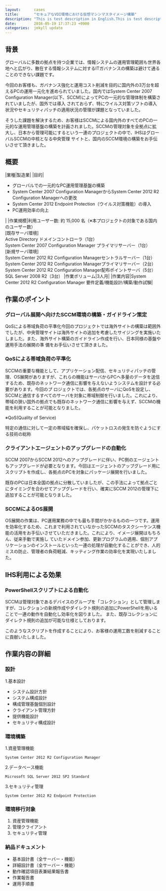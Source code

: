 ```yaml
---
layout:      cases
title:       "セキュアなVDI環境における仮想マシンマスタイメージ構築"
description: "This is test description in English.This is test description in English. This is test description in English. This is test description in English. This is test description in English. This is test description in English. This is test description in English. This is test description in English. This is test description in English."
date:        2016-05-19 17:37:23 +0900
categories:  jekyll update
---
```


## 背景

グローバルに多数の拠点を持つ企業では、情報システムの運用管理範囲も世界各地へと広がり、散在する情報システムに対するITガバナンスの構築は避けて通ることのできない課題です。

今回のお客様も、ガバナンス強化と運用コスト削減を目的に国内外の3万台を超えるPCの運用一元化を進められていました。国内ではSystem Center 2007 Configuration Manager(以下、SCCM)によってPCの一元的な管理体制を構築されていましたが、国外では導入 されておらず、特にウイルス対策ソフトの導入状況やセキュリティパッチの適用状況の管理が課題となっていました。

そうした課題を解決するため、お客様はSCCMによる国内外のすべてのPCの一元的な運用管理基盤の構築を計画されました。SCCMの管理対象を全拠点に拡大し、日本から管理可能にするという一連のプロジェクトの中で、IHSはグローバルSCCMの中核となる中央管理 サイトと、国内のSCCM環境の構築をお手伝いさせて頂きました。

## 概要

|業種|製造業|
|目的|<ul><li>グローバルでの一元的なPC運用管理基盤の構築</li><li>System Center 2007 Configuration ManagerからSystem Center 2012 R2 Configuration Managerへの更改</li><li>System Center 2012 Endpoint Protection（ウイルス対策機能）の導入</li><li>PC運用効率の向上</li></ul>|
|作業規模|利用ユーザー数: 約 15,000 名（※本プロジェクトの対象である国内のユーザー数）<br />[既存サーバ環境]<br />Active Directory ドメインコントローラ（1台）<br />System Center 2007 Configuration Manager プライマリサーバー（1台）<br />[新規サーバ環境]<br />System Center 2012 R2 Configuration Managerセントラルサーバー（1台）<br />System Center 2012 R2 Configuration Managerプライマリサーバー（2台）<br />System Center 2012 R2 Configuration Manager配布ポイントサーバ（5台）<br />SQL Server 2008 R2（3台）
|作業ボリューム|3人月|
|作業内容|System Center 2012 R2 Configuration Manager 要件定義/機能設計/構築/動作試験|

## 作業のポイント

### グローバル展開へ向けたSCCM環境の構築・ガイドライン策定

QoSによる帯域負荷の平準化今回のプロジェクトでは海外サイトの構築は範囲外でしたが、中央管理サイトは海外サイトの追加を考慮したサイジングを実施いたしました。また、海外サイト構築のガイドライン作成を行い、日本同様の基盤や運用手法の展開の準 備をお手伝いさせて頂きました。

### QoSによる帯域負荷の平準化

SCCMの重要な機能として、アプリケーション配信、セキュリティパッチの管理、OS展開がありますが、これらの機能はサーバからPCへ多量のデータを送信するため、既存のネットワーク通信に影響を与えないようシステムを設計する必要があります。今回のプ ロジェクトでは、各拠点のサーバにQoSを設定し、SCCMと通信するすべてのサーバを対象に帯域制御を行いました。これにより、帯域の狭い国外の拠点でも既存のネットワーク通信に影響を与えず、SCCMの機能を利用することが可能となりました。

※QoS(Quality of Service)

特定の通信に対して一定の帯域幅を確保し、パケットロスの発生を防ぐようにする技術の総称

### クライアントエージェントのアップグレードの自動化

SCCM 2007からSCCM 2012へのアップグレードに伴い、PC側のエージェントもアップグレードが必要となります。今回はエージェントのアップグレード用にスクリプトを作成し、各拠点のPCを対象にパッケージ展開を行いました。

既存のPCは日本全国の拠点に分散していましたが、この手法によって拠点ごとにタイミングを合わせてアップグレードを行い、確実にSCCM 2012の管理下に追加することが可能となりました。

### SCCMによるOS展開

OS展開の作業は、PC運用業務の中でも最も手間がかかるものの一つです。運用を効率化するため、これまで利用されていなかったSCCMのタスクシーケンス機能の活用をお手伝いさせていただきました。これにより、イメージ展開はもちろん、従来手動で実施し ていたドメイン参加、更新プログラムの適用、個別アプリケーションのインストールといった一連の処理が自動化することができ、人的ミスの防止、管理者の負荷軽減、キッティング作業の効率化を実現いたしました。
 
## IHS利用による効果

### PowerShellスクリプトによる自動化

SCCMは管理対象であるデバイスのグループを「コレクション」として管理しますが、コレクションの新規作成やダイレクト規則の追加にPowerShellを用いることで一連の動作を自動化し効率化を図りました。 また、既存コレクションにダイレクト規則の追加が可能な仕様としております。

このようなスクリプトを作成することにより、お客様の運用工数を削減することに貢献いたしました。

## 作業内容の詳細

### 設計

1.基本設計

- システム設計方針
- システム構成設計
- 構成管理基盤個別設計
- クライアント管理方針
- 提供機能設計
- セキュリティ構成設計

### 環境構築

1.資産管理機能

    System Center 2012 R2 Configuration Manager

2.データベース機能

    Microsoft SQL Server 2012 SP2 Standard

3.セキュリティ管理

    System Center 2012 R2 Endpoint Protection

### 環境移行対象

1. 資産管理機能
2. 管理クライアント
3. セキュリティ管理

### 納品ドキュメント

- 基本設計書（全サーバー・機能）
- 詳細設計書（全サーバー・機能）
- 動作確認項目表兼結果報告書
- 作業報告書
- 運用手順書

